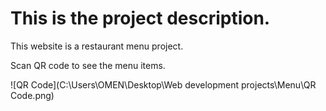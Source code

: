 # This is the project description.

This website is a restaurant menu project.

Scan QR code to see the menu items.

![QR Code](C:\Users\OMEN\Desktop\Web development projects\Menu\QR Code.png)